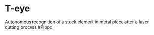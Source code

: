 # T-eye
Autonomous recognition of a stuck element in metal piece after a laser cutting process
#Pippo
